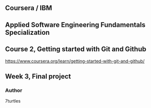 ## Coursera / IBM
## Applied Software Engineering Fundamentals Specialization
## Course 2, Getting started with Git and Github
https://www.coursera.org/learn/getting-started-with-git-and-github/
## Week 3, Final project

### Author
7turtles

